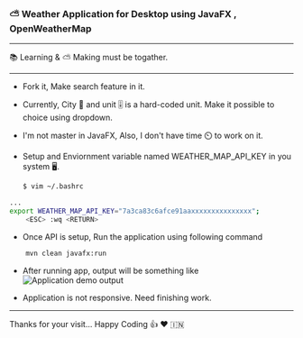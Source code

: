 ### ⛅ Weather Application for Desktop using JavaFX , OpenWeatherMap

---

📚 Learning & ⛅ Making must be togather.

---

- Fork it, Make search feature in it.
- Currently, City 🌇 and unit 🎚️ is a hard-coded unit. Make it possible to choice using dropdown.
- I'm not master in JavaFX, Also, I don't have time ⏲️ to work on it.

- Setup and Enviornment variable named WEATHER_MAP_API_KEY in you system 🖥️.
  ```bash
  $ vim ~/.bashrc
  ```

```bash
...
export WEATHER_MAP_API_KEY="7a3ca83c6afce91aaxxxxxxxxxxxxxxx";
    <ESC> :wq <RETURN>
```

- Once API is setup, Run the application using following command

```bash
    mvn clean javafx:run
```

- After running app, output will be something like
![Application demo output](https://user-images.githubusercontent.com/13816347/133889110-bbf6de41-6170-4f13-8ea9-b4b2baf7ba4a.gif "Running and displaying Application.")


- Application is not responsive. Need finishing work.

---

Thanks for your visit...
Happy Coding 👍 ❤️ 🇮🇳
